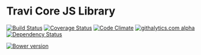Travi Core JS Library
=====================

[![Build Status](https://travis-ci.org/travi/travi-core.png?branch=master)](https://travis-ci.org/travi/travi-core)
[![Coverage Status](https://coveralls.io/repos/travi/travi-core/badge.png?branch=master)](https://coveralls.io/r/travi/travi-core?branch=master)
[![Code Climate](https://codeclimate.com/github/travi/travi-core.png)](https://codeclimate.com/github/travi/travi-core)
[![githalytics.com alpha](https://cruel-carlota.pagodabox.com/dbf0f99784c157897e7978f91ebe62fe "githalytics.com")](http://githalytics.com/travi/travi-core)
[![Dependency Status](https://gemnasium.com/travi/travi-core.svg)](https://gemnasium.com/travi/travi-core)

[![Bower version](https://badge.fury.io/bo/travi-core.svg)](http://badge.fury.io/bo/travi-core)
